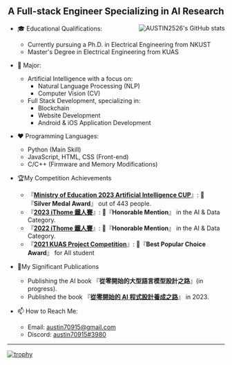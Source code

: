 <h2 align="center">A Full-stack Engineer Specializing in AI Research</h2>
<img src="https://github-readme-stats.vercel.app/api?username=AUSTIN2526&show_icons=true" alt="AUSTIN2526's GitHub stats" align="right">

* 🎓 Educational Qualifications:
  * Currently pursuing a Ph.D. in Electrical Engineering from NKUST
  * Master's Degree in Electrical Engineering from KUAS
    
* 🔭 Major:
  * Artificial Intelligence with a focus on:
    * Natural Language Processing (NLP)
    * Computer Vision (CV)
  * Full Stack Development, specializing in:
    * Blockchain
    * Website Development
    * Android & iOS Application Development

* ❤ Programming Languages:
  * Python (Main Skill)
  * JavaScript, HTML, CSS (Front-end)
  * C/C++ (Firmware and Memory Modifications)
* 🏆My Competition Achievements
  *  『[**Ministry of Education 2023 Artificial Intelligence CUP**](https://github.com/AUSTIN2526/DE-ID-AI-CUP-Trainer)』: 🥈『**Silver Medal Award**』 out of 443 people.  
  * 『[**2023 iThome 鐵人賽**](https://github.com/AUSTIN2526/iThome2023-learn-NLP-in-30-days)』: 🥉『**Honorable Mention**』 in the AI & Data Category.  
  * 『[**2022 iThome 鐵人賽**](https://github.com/AUSTIN2526/learn-AI-in-30-days)』: 🥉『**Honorable Mention**』 in the AI & Data Category.  
  * 『[**2021 KUAS Project Competition**](https://drive.google.com/file/d/1OVx8kAPhA2qmwKehwz3nIYKn-xI6IpSq/view?usp=drive_link)』: 🎊『**Best Popular Choice Award**』 for All student
*  📓My Significant Publications
    * Publishing the AI book 『**從零開始的大型語言模型設計之路**』(in progress).
    * Published the book 『[**從零開始的 AI 程式設計養成之路**](https://github.com/AUSTIN2526/learn-AI-in-30-days-book-version)』 in 2023.
    
* 📫 How to Reach Me:
  * Email: austin70915@gmail.com
  * Discord: [austin70915#3980](https://discordapp.com/users/austin#3980)
---
[![trophy](https://github-profile-trophy.vercel.app/?username=AUSTIN2526&&column=-1)](https://github.com/ryo-ma/github-profile-trophy)



